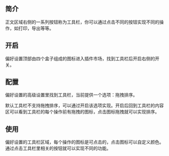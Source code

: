## 简介

正文区域右侧的一系列按钮称为工具栏，你可以通过点击不同的按钮实现不同的操作，如打印，导出等等。

## 开启

偏好设置顶部由四个盒子组成的图标进入插件市场，找到工具栏后开启右侧的开关。

## 配置

偏好设置的高级设置里找到工具栏，当前提供一个选项：拖拽排序。

默认工具栏不支持拖拽排序，可以通过开启该选项实现。开启后回到工具栏的内容区可以看到工具栏的每个操作前有拖拽的图标，点击图标拖拽就可以实现排序。

## 使用

偏好设置的工具栏区域，每个操作的图标是可点击的，点击图标可以自定义颜色。通过点击工具栏里相关的按钮就可以实现不同的功能。
